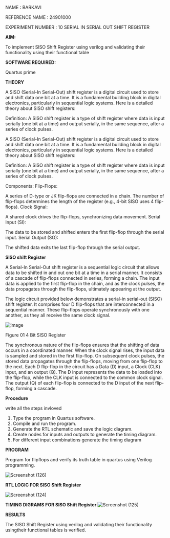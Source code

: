 NAME : BARKAVI

REFERENCE NAME : 24901000

EXPERIMENT NUMBER : 10 SERIAL IN SERIAL OUT SHIFT REGISTER


**AIM:**

To implement  SISO Shift Register using verilog and validating their functionality using their functional table

**SOFTWARE REQUIRED:**

Quartus prime

**THEORY**

A SISO (Serial-In Serial-Out) shift register is a digital circuit used to store and shift data one bit at a time. It is a fundamental building block in digital electronics, particularly in sequential logic systems. Here is a detailed theory about SISO shift registers:

Definition:
A SISO shift register is a type of shift register where data is input serially (one bit at a time) and output serially, in the same sequence, after a series of clock pulses.


A SISO (Serial-In Serial-Out) shift register is a digital circuit used to store and shift data one bit at a time. It is a fundamental building block in digital electronics, particularly in sequential logic systems. Here is a detailed theory about SISO shift registers:

Definition:
A SISO shift register is a type of shift register where data is input serially (one bit at a time) and output serially, in the same sequence, after a series of clock pulses.

Components:
Flip-Flops:

A series of D-type or JK flip-flops are connected in a chain.
The number of flip-flops determines the length of the register (e.g., 4-bit SISO uses 4 flip-flops).
Clock Signal:

A shared clock drives the flip-flops, synchronizing data movement.
Serial Input (SI):

The data to be stored and shifted enters the first flip-flop through the serial input.
Serial Output (SO):

The shifted data exits the last flip-flop through the serial output.


**SISO shift Register**

A Serial-In Serial-Out shift register is a sequential logic circuit that allows data to be shifted in and out one bit at a time in a serial manner. It consists of a cascade of flip-flops connected in series, forming a chain. The input data is applied to the first flip-flop in the chain, and as the clock pulses, the data propagates through the flip-flops, ultimately appearing at the output.

The logic circuit provided below demonstrates a serial-in serial-out (SISO) shift register. It comprises four D flip-flops that are interconnected in a sequential manner. These flip-flops operate synchronously with one another, as they all receive the same clock signal.

![image](https://github.com/naavaneetha/SERIAL-IN-SERIAL-OUT-SHIFTREGISTER/assets/154305477/e81c4072-37f9-46c6-8145-566764b74c3a)

Figure 01 4 Bit SISO Register

The synchronous nature of the flip-flops ensures that the shifting of data occurs in a coordinated manner. When the clock signal rises, the input data is sampled and stored in the first flip-flop. On subsequent clock pulses, the stored data propagates through the flip-flops, moving from one flip-flop to the next.
Each D flip-flop in the circuit has a Data (D) input, a Clock (CLK) input, and an output (Q). The D input represents the data to be loaded into the flip-flop, while the CLK input is connected to the common clock signal. The output (Q) of each flip-flop is connected to the D input of the next flip-flop, forming a cascade.

**Procedure**

 write all the steps invloved 

1. Type the program in Quartus software.
2. Compile and run the program.
3. Generate the RTL schematic and save the logic diagram.
4. Create nodes for inputs and outputs to generate the timing diagram.
5. For different input combinations generate the timing diagram



**PROGRAM**

Program for flipflops and verify its truth table in quartus using Verilog programming.

![Screenshot (126)](https://github.com/user-attachments/assets/c786d878-3573-434b-9908-2486528cc919)


**RTL LOGIC FOR SISO Shift Register**


![Screenshot (124)](https://github.com/user-attachments/assets/ea167c6c-9159-4272-af43-a9b74f636602)

**TIMING DIGRAMS FOR SISO Shift Register**
![Screenshot (125)](https://github.com/user-attachments/assets/fd19fca0-b14c-4354-98c6-35d08ddcb121)


**RESULTS**

The SISO Shift Register using verilog and validating their functionality usingtheir functional tables is verified.
